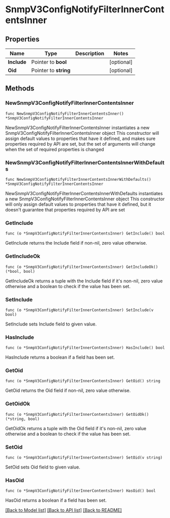 # SnmpV3ConfigNotifyFilterInnerContentsInner

## Properties

Name | Type | Description | Notes
------------ | ------------- | ------------- | -------------
**Include** | Pointer to **bool** |  | [optional] 
**Oid** | Pointer to **string** |  | [optional] 

## Methods

### NewSnmpV3ConfigNotifyFilterInnerContentsInner

`func NewSnmpV3ConfigNotifyFilterInnerContentsInner() *SnmpV3ConfigNotifyFilterInnerContentsInner`

NewSnmpV3ConfigNotifyFilterInnerContentsInner instantiates a new SnmpV3ConfigNotifyFilterInnerContentsInner object
This constructor will assign default values to properties that have it defined,
and makes sure properties required by API are set, but the set of arguments
will change when the set of required properties is changed

### NewSnmpV3ConfigNotifyFilterInnerContentsInnerWithDefaults

`func NewSnmpV3ConfigNotifyFilterInnerContentsInnerWithDefaults() *SnmpV3ConfigNotifyFilterInnerContentsInner`

NewSnmpV3ConfigNotifyFilterInnerContentsInnerWithDefaults instantiates a new SnmpV3ConfigNotifyFilterInnerContentsInner object
This constructor will only assign default values to properties that have it defined,
but it doesn't guarantee that properties required by API are set

### GetInclude

`func (o *SnmpV3ConfigNotifyFilterInnerContentsInner) GetInclude() bool`

GetInclude returns the Include field if non-nil, zero value otherwise.

### GetIncludeOk

`func (o *SnmpV3ConfigNotifyFilterInnerContentsInner) GetIncludeOk() (*bool, bool)`

GetIncludeOk returns a tuple with the Include field if it's non-nil, zero value otherwise
and a boolean to check if the value has been set.

### SetInclude

`func (o *SnmpV3ConfigNotifyFilterInnerContentsInner) SetInclude(v bool)`

SetInclude sets Include field to given value.

### HasInclude

`func (o *SnmpV3ConfigNotifyFilterInnerContentsInner) HasInclude() bool`

HasInclude returns a boolean if a field has been set.

### GetOid

`func (o *SnmpV3ConfigNotifyFilterInnerContentsInner) GetOid() string`

GetOid returns the Oid field if non-nil, zero value otherwise.

### GetOidOk

`func (o *SnmpV3ConfigNotifyFilterInnerContentsInner) GetOidOk() (*string, bool)`

GetOidOk returns a tuple with the Oid field if it's non-nil, zero value otherwise
and a boolean to check if the value has been set.

### SetOid

`func (o *SnmpV3ConfigNotifyFilterInnerContentsInner) SetOid(v string)`

SetOid sets Oid field to given value.

### HasOid

`func (o *SnmpV3ConfigNotifyFilterInnerContentsInner) HasOid() bool`

HasOid returns a boolean if a field has been set.


[[Back to Model list]](../README.md#documentation-for-models) [[Back to API list]](../README.md#documentation-for-api-endpoints) [[Back to README]](../README.md)


